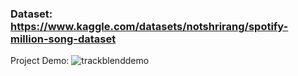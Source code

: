 ### Dataset: https://www.kaggle.com/datasets/notshrirang/spotify-million-song-dataset

Project Demo:
![trackblenddemo](https://github.com/user-attachments/assets/fa6b7f42-bef7-4ef1-be26-f4efb5d55e17)
